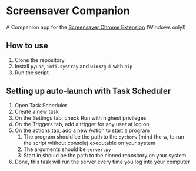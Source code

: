 # Screensaver Companion
A Companion app for the [Screensaver Chrome Extension](https://github.com/koostamas/screensaver) (Windows only!)

## How to use
1. Clone the repository
2. Install `pyuac`, `infi.systray` and `win32gui` with `pip`
3. Run the script

## Setting up auto-launch with Task Scheduler
1. Open Task Scheduler
2. Create a new task
3. On the Settings tab, check Run with highest privileges
4. On the Triggers tab, add a trigger for any user at log on
5. On the actions tab, add a new Action to start a program
    1. The program should be the path to the `pythonw` (mind the w, to run the script without console) executable on your system
    2. The arguments should be `server.py`
    3. Start in should be the path to the cloned repository on your system
6. Done, this task will run the server every time you log into your computer

